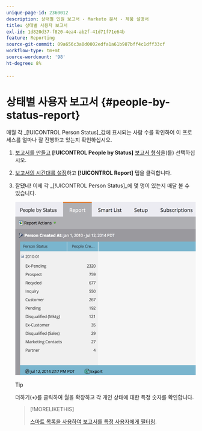 ```yaml
---
unique-page-id: 2360012
description: 상태별 인원 보고서 - Marketo 문서 - 제품 설명서
title: 상태별 사용자 보고서
exl-id: 1d820d37-f820-4ea4-ab2f-41d71f71e64b
feature: Reporting
source-git-commit: 09a656c3a0d0002edfa1a61b987bff4c1dff33cf
workflow-type: tm+mt
source-wordcount: '98'
ht-degree: 8%

---
```


# 상태별 사용자 보고서 {#people-by-status-report}

매월 각 _[!UICONTROL Person Status]_값에 표시되는 사람 수를 확인하여 이 프로세스를 얼마나 잘 진행하고 있는지 확인하십시오.

1. [보고서를 만들고](/help/marketo/product-docs/reporting/basic-reporting/creating-reports/create-a-report-in-a-program.md) **[!UICONTROL People by Status]** [보고서 형식](/help/marketo/product-docs/reporting/basic-reporting/report-types/report-type-overview.md)을(를) 선택하십시오.

1. [보고서의 시간대를 설정](/help/marketo/product-docs/reporting/basic-reporting/editing-reports/change-a-report-time-frame.md)하고 **[!UICONTROL Report]** 탭을 클릭합니다.

1. 잘됐네! 이제 각 _[!UICONTROL Person Status]_에 몇 명이 있는지 매달 볼 수 있습니다.

   ![](assets/image2017-3-27-11-3a17-3a4.png)

   >[!TIP]
   >
   >더하기(+)를 클릭하여 월을 확장하고 각 개인 상태에 대한 특정 숫자를 확인합니다.

   >[!MORELIKETHIS]
   >
   >[스마트 목록을 사용하여 보고서를 특정 사용자에게 필터링](/help/marketo/product-docs/reporting/basic-reporting/editing-reports/filter-people-in-a-report-with-a-smart-list.md).
